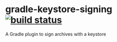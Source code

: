 # gradle-keystore-signing [![build status](https://travis-ci.org/jazzschmidt/gradle-keystore-signing.svg?branch=master)](https://travis-ci.org/jazzschmidt/gradle-keystore-signing)
A Gradle plugin to sign archives with a keystore
